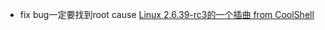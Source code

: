 * fix bug一定要找到root cause
    [Linux 2.6.39-rc3的一个插曲 from CoolShell](http://coolshell.cn/articles/4576.html)


